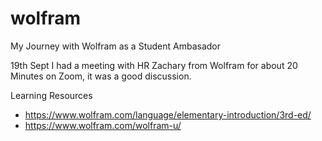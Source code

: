 # wolfram
My Journey with Wolfram as a Student Ambasador

19th Sept
I had a meeting with HR Zachary from Wolfram for about 20 Minutes on Zoom, it was a good discussion.

Learning Resources
- https://www.wolfram.com/language/elementary-introduction/3rd-ed/
- https://www.wolfram.com/wolfram-u/
